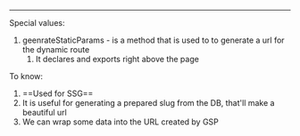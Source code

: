 ***
Special values: 
1. geenrateStaticParams - is a method that is used to to generate a url for the dynamic route
	1. It declares and exports right above the page

To know: 
1. ==Used for SSG== 
2. It is useful for generating a prepared slug from the DB, that'll make a beautiful url
3. We can wrap some data into the URL created by GSP